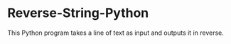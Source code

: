 # Reverse-String-Python
This Python program takes a line of text as input and outputs it in reverse.

